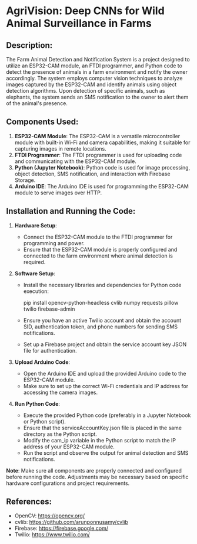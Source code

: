 # AgriVision: Deep CNNs for Wild Animal Surveillance in Farms

## Description:
The Farm Animal Detection and Notification System is a project designed to utilize an ESP32-CAM module, an FTDI programmer, and Python code to detect the presence of animals in a farm environment and notify the owner accordingly. The system employs computer vision techniques to analyze images captured by the ESP32-CAM and identify animals using object detection algorithms. Upon detection of specific animals, such as elephants, the system sends an SMS notification to the owner to alert them of the animal's presence.

## Components Used:
1. **ESP32-CAM Module**: The ESP32-CAM is a versatile microcontroller module with built-in Wi-Fi and camera capabilities, making it suitable for capturing images in remote locations.
2. **FTDI Programmer**: The FTDI programmer is used for uploading code and communicating with the ESP32-CAM module.
3. **Python (Jupyter Notebook)**: Python code is used for image processing, object detection, SMS notification, and interaction with Firebase Storage.
4. **Arduino IDE**: The Arduino IDE is used for programming the ESP32-CAM module to serve images over HTTP.

## Installation and Running the Code:
1. **Hardware Setup**:
   - Connect the ESP32-CAM module to the FTDI programmer for programming and power.
   - Ensure that the ESP32-CAM module is properly configured and connected to the farm environment where animal detection is required.

2. **Software Setup**:
   - Install the necessary libraries and dependencies for Python code execution:
     
     pip install opencv-python-headless cvlib numpy requests pillow twilio firebase-admin
     
   - Ensure you have an active Twilio account and obtain the account SID, authentication token, and phone numbers for sending SMS notifications.
   - Set up a Firebase project and obtain the service account key JSON file for authentication.

3. **Upload Arduino Code**:
   - Open the Arduino IDE and upload the provided Arduino code to the ESP32-CAM module.
   - Make sure to set up the correct Wi-Fi credentials and IP address for accessing the camera images.

4. **Run Python Code**:
   - Execute the provided Python code (preferably in a Jupyter Notebook or Python script).
   - Ensure that the serviceAccountKey.json file is placed in the same directory as the Python script.
   - Modify the cam_ip variable in the Python script to match the IP address of your ESP32-CAM module.
   - Run the script and observe the output for animal detection and SMS notifications.

**Note**: Make sure all components are properly connected and configured before running the code. Adjustments may be necessary based on specific hardware configurations and project requirements.

## References:
- OpenCV: https://opencv.org/
- cvlib: https://github.com/arunponnusamy/cvlib
- Firebase: https://firebase.google.com/
- Twilio: https://www.twilio.com/
